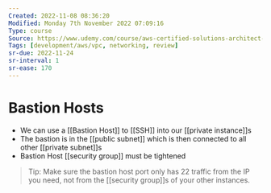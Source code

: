 ```yaml
---
Created: 2022-11-08 08:36:20
Modified: Monday 7th November 2022 07:09:16
Type: course
Source: https://www.udemy.com/course/aws-certified-solutions-architect-associate-saa-c01/?xref=E0Aed11STH4LPUQvCz0GJFABTmM=
Tags: [development/aws/vpc, networking, review]
sr-due: 2022-11-24
sr-interval: 1
sr-ease: 170
---
```


# Bastion Hosts

- We can use a [[Bastion Host]] to [[SSH]] into our [[private instance]]s
- The bastion is in the [[public subnet]] which is then connected to all other [[private subnet]]s
- Bastion Host [[security group]] must be tightened

> Tip: Make sure the bastion host port only has 22 traffic from the IP you need, not from the [[security group]]s of your other instances.